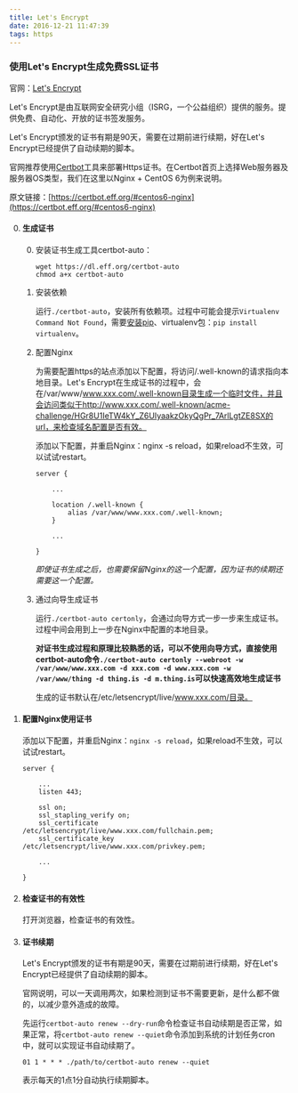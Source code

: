 ```yaml
---
title: Let's Encrypt
date: 2016-12-21 11:47:39
tags: https
---
```


### 使用Let's Encrypt生成免费SSL证书

官网：[Let's Encrypt](https://letsencrypt.org/)

Let's Encrypt是由互联网安全研究小组（ISRG，一个公益组织）提供的服务。提供免费、自动化、开放的证书签发服务。

Let's Encrypt颁发的证书有期是90天，需要在过期前进行续期，好在Let's Encrypt已经提供了自动续期的脚本。

官网推荐使用[Certbot](https://certbot.eff.org/)工具来部署Https证书。在Certbot首页上选择Web服务器及服务器OS类型，我们在这里以Nginx + CentOS 6为例来说明。

原文链接：[https://certbot.eff.org/#centos6-nginx](https://certbot.eff.org/#centos6-nginx)

0. #### 生成证书

	0. 安装证书生成工具certbot-auto：

		```
		wget https://dl.eff.org/certbot-auto
		chmod a+x certbot-auto
		```
	0. 安装依赖

		运行```./certbot-auto```，安装所有依赖项。过程中可能会提示```Virtualenv Command Not Found```，需要[安装pip](https://pip.pypa.io/en/stable/installing/)、virtualenv包：```pip install virtualenv```。

	0. 配置Nginx
		
		为需要配置https的站点添加以下配置，将访问/.well-known的请求指向本地目录。Let's Encrypt在生成证书的过程中，会在/var/www/www.xxx.com/.well-known目录生成一个临时文件，并且会访问类似于http://www.xxx.com/.well-known/acme-challenge/HGr8U1IeTW4kY_Z6UIyaakzOkyQgPr_7ArlLgtZE8SX的url，来检查域名配置是否有效。

		添加以下配置，并重启Nginx：nginx -s reload，如果reload不生效，可以试试restart。
		
		```
		server {

			...			

			location /.well-known {
	        	alias /var/www/www.xxx.com/.well-known;
	    	}

			...

		}
		```

		*即使证书生成之后，也需要保留Nginx的这一个配置，因为证书的续期还需要这一个配置。*

	0. 通过向导生成证书

		运行```./certbot-auto certonly```，会通过向导方式一步一步来生成证书。过程中间会用到上一步在Nginx中配置的本地目录。

		**对证书生成过程和原理比较熟悉的话，可以不使用向导方式，直接使用certbot-auto命令```./certbot-auto certonly --webroot -w /var/www/www.xxx.com -d xxx.com -d www.xxx.com -w /var/www/thing -d thing.is -d m.thing.is```可以快速高效地生成证书**

		生成的证书默认在/etc/letsencrypt/live/www.xxx.com/目录。

0. #### 配置Nginx使用证书

	添加以下配置，并重启Nginx：```nginx -s reload```，如果reload不生效，可以试试restart。

	```
	server {

		...
		listen 443;

	    ssl on;
        ssl_stapling_verify on;
        ssl_certificate         /etc/letsencrypt/live/www.xxx.com/fullchain.pem;
        ssl_certificate_key     /etc/letsencrypt/live/www.xxx.com/privkey.pem;

		...

	}
	```

0. #### 检查证书的有效性

	打开浏览器，检查证书的有效性。

0. #### 证书续期

	Let's Encrypt颁发的证书有期是90天，需要在过期前进行续期，好在Let's Encrypt已经提供了自动续期的脚本。

	官网说明，可以一天调用两次，如果检测到证书不需要更新，是什么都不做的，以减少意外造成的故障。

	先运行```certbot-auto renew --dry-run```命令检查证书自动续期是否正常，如果正常，将```certbot-auto renew --quiet```命令添加到系统的计划任务cron中，就可以实现证书自动续期了。

	```
	01 1 * * * ./path/to/certbot-auto renew --quiet
	```
	表示每天的1点1分自动执行续期脚本。





